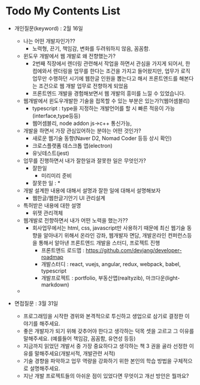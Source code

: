 # Todo My Contents List

- 개인질문(keyword) : 2월 16일
    * 나는 어떤 개발자인가?? 
        * 노력형, 끈기, 책임감, 변화를 두려워하지 않음, 꼼꼼함.
    * 윈도우 개발에서 웹 개발로 왜 전향했는가?
        * 2번째 직장에서 렌더링 관련해서 작업을 하면서 관심을 가지게 되어서, 한컴에와서 렌더링을 업무를 한다는 조건을 가지고 들어왔지만,
          업무가 로직업무만 수행하던 시기에 웹한글 인원을 뽑는다고 해서 프론트엔드를 해본다는 조건으로 웹 개발 업무로 전향하게 되었음
        * 프론트엔드 개발을 경험해보면서 웹 개발의 흥미를 느낄 수 있었습니다.
    * 웹개발에서 윈도우개발한 기술을 접목할 수 있는 부분은 있는가?(웹어셈블리)
        * typescript : type을 지정하는 개발언어를 할 시 빠른 적응이 가능(interface,type등등)
        * 웹어셈블리, node addon js->c++ 통신가능,
    * 개발을 하면서 가장 관심있어하는 분야는 어떤 것인가?
        * 새로운 웹기술 동향(Naver D2, Nomad Coder 등등 상시 확인)
        * 크로스플랫폼 데스크톱 앱(electron)
        * 유닛테스트(jest)
    * 업무를 진행하면서 내가 잘한일과 잘못한 일은 무엇인가?
        * 잘한일 
            * 미리미리 준비
        * 잘못한 일 :
            *  
    * 개발 설계한 내용에 대해서 설명과 잘한 일에 대해서 설명해보자
        * 웹한글/웹한글기안기 UI 관리설계
    * 특허받은 내용에 대한 설명
        * 위젯 관리객체
    * 웹개발로 전향하면서 내가 어떤 노력을 했는가??
        * 회사업무에서는 html, css, javascript만 사용하기 때문에 최신 웹기술 동향을 알아내기 위해서 
          온라인 강좌, 웹개발자 면담, 개발온라인 컨퍼런스등을 통해서 알아낸 프론트앤드 개발을 스터디, 프로젝트 진행
            * 프론트앤드 로드맵 : https://github.com/devjang/developer-roadmap
            * 개발스터디 : react, vuejs, angular, redux, webpack, babel, typescript
            * 개발프로젝트 : portfolio, 부동산앱(realtyzib), 마크다운(light-markdown)
    * 

- 면접질문 : 3월 31일
    * 프로그래밍을 시작한 경위와 본격적으로 투신하고 생업으로 삼기로 결정한 이야기를 해주세요.
    * 좋은 개발자가 되기 위해 갖추어야 한다고 생각하는 덕목 셋을 고르고 그 이유를 말해주세요. (예를들어 책임감, 꼼꼼함, 유연성 등등)
    * 지금까지 읽었던 개발서 중 가장 중요하다고 생각하는 책 3 권을 골라 선정한 이유를 말해주세요(개발서적, 개발관련 서적)
    * 기술 경향을 파악하고 업무 역량을 강화하기 위한 본인의 학습 방법을 구체적으로 설명해주세요.
    * 지난 개발 프로젝트들의 아쉬운 점이 있었다면 무엇이고 개선 방안은 뭘까요?